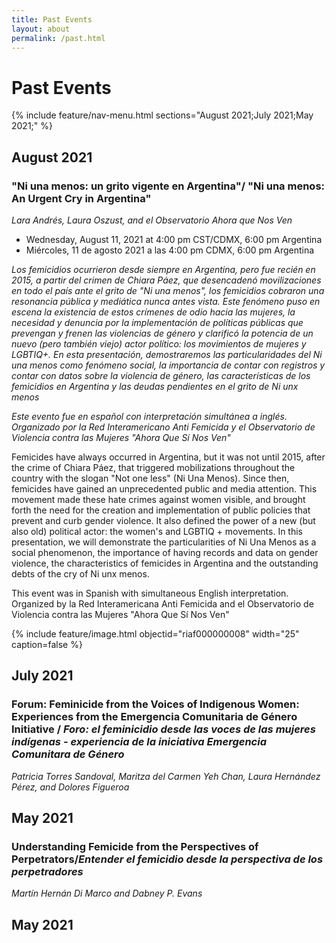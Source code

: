 ```yaml
---
title: Past Events
layout: about
permalink: /past.html
---
```


# Past Events 
{% include feature/nav-menu.html sections="August 2021;July 2021;May 2021;" %}

## August 2021
### "Ni una menos: un grito vigente en Argentina"/ "Ni una menos: An Urgent Cry in Argentina" 
*Lara Andrés, Laura Oszust, and el Observatorio Ahora que Nos Ven*

- Wednesday, August 11, 2021 at 4:00 pm CST/CDMX, 6:00 pm Argentina 
- Miércoles, 11 de agosto 2021 a las 4:00 pm CDMX, 6:00 pm Argentina   

*Los femicidios ocurrieron desde siempre en Argentina, pero fue recién en 2015, a partir del crimen de Chiara Páez, que desencadenó movilizaciones en todo el país ante el grito de "Ni una menos", los femicidios cobraron una resonancia pública y mediática nunca antes vista. Este fenómeno puso en escena la existencia de estos crímenes de odio hacia las mujeres, la necesidad y denuncia por la implementación de políticas públicas que prevengan y frenen las violencias de género y clarificó la potencia de un nuevo (pero también viejo) actor político: los movimientos de mujeres y LGBTIQ+. En esta presentación, demostraremos las particularidades del Ni una menos como fenómeno social, la importancia de contar con registros y contar con datos sobre la violencia de género, las características de los femicidios en Argentina y las deudas pendientes en el grito de Ni unx menos*

*Este evento fue en español con interpretación simultánea a inglés.* 
*Organizado por la Red Interamericano Anti Femicida y el Observatorio de Violencia contra las Mujeres "Ahora Que Sí Nos Ven"*

Femicides have always occurred in Argentina, but it was not until 2015, after the crime of Chiara Páez, that triggered mobilizations throughout the country with the slogan "Not one less" (Ni Una Menos). Since then, femicides have gained an unprecedented public and media attention. This movement made these hate crimes against women visible, and brought forth the need for the creation and implementation of public policies that prevent and curb gender violence. It also defined the power of a new (but also old) political actor: the women's and LGBTIQ + movements. In this presentation, we will demonstrate the particularities of Ni Una Menos as a social phenomenon, the importance of having records and data on gender violence, the characteristics of femicides in Argentina and the outstanding debts of the cry of Ni unx menos.

This event was in Spanish with simultaneous English interpretation. 
Organized by la Red Interamericana Anti Femicida and el Observatorio de Violencia contra las Mujeres "Ahora Que Sí Nos Ven" 

{% include feature/image.html objectid="riaf000000008" width="25" caption=false %}

## July 2021

### Forum: Feminicide from the Voices of Indigenous Women: Experiences from the Emergencia Comunitaria de Género Initiative / *Foro: el feminicidio desde las voces de las mujeres indígenas - experiencia de la iniciativa Emergencia Comunitara de Género*

*Patricia Torres Sandoval, Maritza del Carmen Yeh Chan, Laura Hernández Pérez, and Dolores Figueroa* 

## May 2021 
### Understanding Femicide from the Perspectives of Perpetrators/*Entender el femicidio desde la perspectiva de los perpetradores*
*Martín Hernán Di Marco and Dabney P. Evans*

## May 2021

